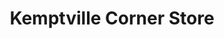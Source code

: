 ---
title: "Kemptville Corner Store"
url: /kemptville/kemptville-corner-store/
shop: convenience
---